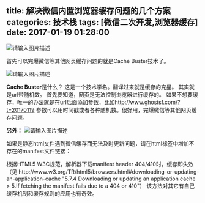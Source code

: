 title: 解决微信内置浏览器缓存问题的几个方案
categories: 技术栈
tags: [微信二次开发,浏览器缓存]
date: 2017-01-19 01:28:00
---
![请输入图片描述][1]

首先可以完爆微信等其他网页缓存问题的就是Cache Buster技术了。

![请输入图片描述][2]

**Cache Buster**是什么？ 这是一个技术学名。翻译过来就是缓存的克星。
其实就是url带随机数。
首先要知道，网页是无法控制浏览器进行缓存的。
如果不想要缓存，唯一的办法就是在url后面添加参数，比如http://www.ghostsf.com/?t=20170119
参数可以用时间戳或者各种随机数。很好用，完爆微信等其他网页缓存问题。

**另外：**
![请输入图片描述][3]

如果是静态html文件遇到微信缓存而无法及时更新问题，请在html标签中增加不存在的manifest文件链接：
<html manifest="IGNORE.manifest">
根据HTML5 W3C规范，解析器下载manifest header 404/410时，缓存即失效（见
http://www.w3.org/TR/html5/browsers.html#downloading-or-updating-an-application-cache "5.7.4 Downloading or updating an application cache > 5.If fetching the manifest fails due to a 404 or 410"）
该方法对其它有自己缓存机制和缓存规则的应用也有奇效。


  [1]: http://p3.pstatp.com/large/15a20001a3c271f4d020
  [2]: http://p1.pstatp.com/large/159f000419c69d53d5f1
  [3]: http://p3.pstatp.com/large/1534000791ee37de1e78
